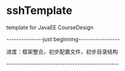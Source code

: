 # sshTemplate
template for JavaEE CourseDesign<br/>


---------------just beginning-----------------<br/>

进度：框架整合，初步配置文件，初步目录结构<br/>

----------------------------------------------<br/>
